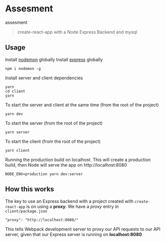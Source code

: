 # Assesment

assesment

> create-react-app with a Node Express Backend and mysql

## Usage

Install [nodemon](https://github.com/remy/nodemon) globally
Install [express](https://www.npmjs.com/package/express) globally

```
npm i nodemon -g
```

Install server and client dependencies

```
yarn
cd client
yarn
```

To start the server and client at the same time (from the root of the project)

```
yarn dev
```

To start the server (from the root of the project)

```
yarn server
```

To start the client (from the root of the project)

```
yarn client
```

Running the production build on localhost. This will create a production build, then Node will serve the app on http://localhost:8080

```
NODE_ENV=production yarn dev:server
```

## How this works

The key to use an Express backend with a project created with `create-react-app` is on using a **proxy**. We have a _proxy_ entry in `client/package.json`

```
"proxy": "http://localhost:8080/"
```

This tells Webpack development server to proxy our API requests to our API server, given that our Express server is running on **localhost:8080**
